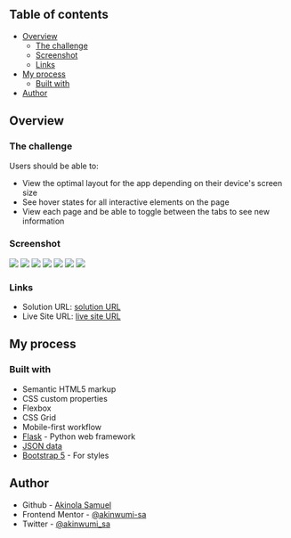## Table of contents

- [Overview](#overview)
  - [The challenge](#the-challenge)
  - [Screenshot](#screenshot)
  - [Links](#links)
- [My process](#my-process)
  - [Built with](#built-with)
- [Author](#author)


## Overview

### The challenge

Users should be able to:

- View the optimal layout for the app depending on their device's screen size
- See hover states for all interactive elements on the page
- View each page and be able to toggle between the tabs to see new information

### Screenshot

![](../space-tourism-website/static/images/space-tourism-homepage.jpg)
![](../space-tourism-website/static/images/space-tourism-destination-moon.jpg)
![](../space-tourism-website/static/images/space-tourism-destination-mars.jpg)
![](../space-tourism-website/static/images/space-tourism-destination-europa.jpg)
![](../space-tourism-website/static/images/space-tourism-destination-titan.jpg)
![](../space-tourism-website/static/images/space-tourism-crew.jpg)
![](../space-tourism-website/static/images/space-tourism-technology.jpg)


### Links

- Solution URL: [solution URL](https://your-solution-url.com)
- Live Site URL: [live site URL](https://your-live-site-url.com)

## My process

### Built with

- Semantic HTML5 markup
- CSS custom properties
- Flexbox
- CSS Grid
- Mobile-first workflow
- [Flask](https://flask.palletsprojects.com/en/2.3.x/) - Python web framework
- [JSON data](https://developer.mozilla.org/en-US/docs/Learn/JavaScript/Objects/JSON)
- [Bootstrap 5](https://getbootstrap.com/) - For styles

## Author

- Github - [Akinola Samuel](https://github.com/akinwumi-sa)
- Frontend Mentor - [@akinwumi-sa](https://www.frontendmentor.io/profile/akinwumi-sa)
- Twitter - [@akinwumi_sa](https://www.twitter.com/akinwumi_sa)
